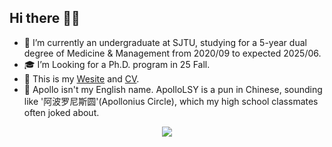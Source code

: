 ## Hi there 👋🏻


- 🐰 I’m currently an undergraduate at SJTU, studying for a 5-year dual degree of Medicine & Management from 2020/09 to expected 2025/06.
- 🎓 I’m Looking for a Ph.D. program in 25 Fall.
- 💭 This is my [Wesite](https://apollolsy.github.io/Attic/about/) and [CV](https://drive.google.com/file/d/12ItCSLegxhgdNpkH-K6VlXpqaINbt2uN/preview).
- 👀 Apollo isn't my English name. ApolloLSY is a pun in Chinese, sounding like '阿波罗尼斯圆'(Apollonius Circle), which my high school classmates often joked about.


<p align="center">
  <img src = "https://streak-stats.demolab.com?user=ApolloLSY&theme=tokyonight-duo&border_radius=50&card_width=800&hide_border=true&dates=F82B27&ring=17A0EC&fire=F82B27&currStreakNum=17A0EC&currStreakLabel=17A0EC&sideNums=17A0EC&sideLabels=17A0EC&excludeDaysLabel=17A0EC">
</p>

<!-- 

  <img src="https://github-readme-stats.vercel.app/api?username=ApolloLSY&count_private=true&show_icons=true&theme=dracula&line_height=30&include_all_commits=true&hide=contribs,prs&border_radius=20&title_color=17A0EC&icon_color=17A0EC">
  <img src="https://github-readme-stats.vercel.app/api/top-langs/?username=ApolloLSY&theme=dracula&layout=compact&line_height=30&border_radius=20&title_color=17A0EC&icon_color=17A0EC">

-->

